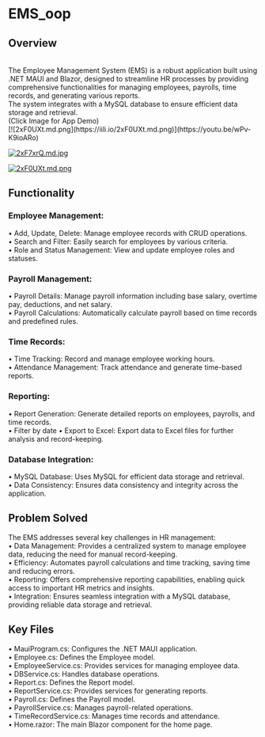 # EMS_oop

## Overview
<br>
The Employee Management System (EMS) is a robust application built using .NET MAUI and Blazor, designed to streamline HR processes by providing 
comprehensive functionalities for managing employees, payrolls, time records, and generating various reports. <br>
The system integrates with a MySQL database to ensure efficient data storage and retrieval.

<br>
(Click Image for App Demo)
<br>
[![2xF0UXt.md.png](https://iili.io/2xF0UXt.md.png)](https://youtu.be/wPv-K9ioARo)

[![2xF7xrQ.md.jpg](https://iili.io/2xF7xrQ.md.jpg)](https://youtu.be/wPv-K9ioARo)

[![2xF0UXt.md.png](https://iili.io/2xF0UXt.md.png)](https://youtu.be/wPv-K9ioARo)

## Functionality

### Employee Management:
•	Add, Update, Delete: Manage employee records with CRUD operations. <br>
•	Search and Filter: Easily search for employees by various criteria. <br>
•	Role and Status Management: View and update employee roles and statuses.<br>

### Payroll Management:
•	Payroll Details: Manage payroll information including base salary, overtime pay, deductions, and net salary. <br>
•	Payroll Calculations: Automatically calculate payroll based on time records and predefined rules.<br>

### Time Records:
•	Time Tracking: Record and manage employee working hours.<br>
•	Attendance Management: Track attendance and generate time-based reports.<br>

### Reporting:
•	Report Generation: Generate detailed reports on employees, payrolls, and time records.<br>
•	Filter by date 
•	Export to Excel: Export data to Excel files for further analysis and record-keeping.<br>

### Database Integration:
•	MySQL Database: Uses MySQL for efficient data storage and retrieval.<br>
•	Data Consistency: Ensures data consistency and integrity across the application.<br>


## Problem Solved

The EMS addresses several key challenges in HR management:<br>
•	Data Management: Provides a centralized system to manage employee data, reducing the need for manual record-keeping.<br>
•	Efficiency: Automates payroll calculations and time tracking, saving time and reducing errors.<br>
•	Reporting: Offers comprehensive reporting capabilities, enabling quick access to important HR metrics and insights.<br>
•	Integration: Ensures seamless integration with a MySQL database, providing reliable data storage and retrieval.<br>

## Key Files
•	MauiProgram.cs: Configures the .NET MAUI application.<br>
•	Employee.cs: Defines the Employee model.<br>
•	EmployeeService.cs: Provides services for managing employee data. <br>
•	DBService.cs: Handles database operations. <br>
•	Report.cs: Defines the Report model. <br>
•	ReportService.cs: Provides services for generating reports. <br>
•	Payroll.cs: Defines the Payroll model. <br>
•	PayrollService.cs: Manages payroll-related operations. <br>
•	TimeRecordService.cs: Manages time records and attendance. <br>
•	Home.razor: The main Blazor component for the home page.

